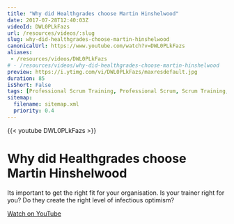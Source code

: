 ```yaml
---
title: "Why did Healthgrades choose Martin Hinshelwood"
date: 2017-07-28T12:40:03Z
videoId: DWL0PLkFazs
url: /resources/videos/:slug
slug: why-did-healthgrades-choose-martin-hinshelwood
canonicalUrl: https://www.youtube.com/watch?v=DWL0PLkFazs
aliases:
 - /resources/videos/DWL0PLkFazs
# - /resources/videos/why-did-healthgrades-choose-martin-hinshelwood
preview: https://i.ytimg.com/vi/DWL0PLkFazs/maxresdefault.jpg
duration: 85
isShort: False
tags: [Professional Scrum Training, Professional Scrum, Scrum Training, Scrum]
sitemap:
  filename: sitemap.xml
  priority: 0.4
---
```


{{< youtube DWL0PLkFazs >}}

# Why did Healthgrades choose Martin Hinshelwood

Its important to get the right fit for your organisation. Is your trainer right for you? Do they create the right level of infectious optimism?

[Watch on YouTube](https://www.youtube.com/watch?v=DWL0PLkFazs)
